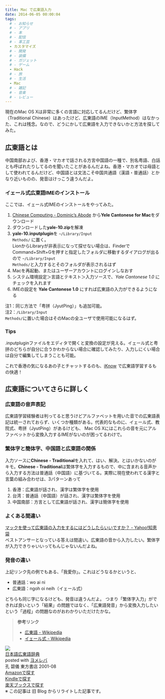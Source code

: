 ```yaml
---
title: Mac で広東語入力
date: 2014-06-05 00:00:04
tags:
  # - お知らせ
  # - アプリ
  # - 本
  # - 配信
  # - 革工芸
  - カスタマイズ
  # - 開発
  # - 装備
  # - ガジェット
  # - ゲーム
  - Hack
  # - 旅
  # - 生活
  - Mac
  # - 雑記
  # - 音楽
  # - レビュー
---
```

現在のMac OS Xは非常に多くの言語に対応してるんだけど、繁体字（Traditional Chinese）はあったけど、広東語のIME（InputMethod）はなかった、これは残念。なので、どうにかして広東語を入力できないかと方法を探してみた。

## 広東語とは
中国南部および、香港・マカオで話される方言中国語の一種で、別名粤語、白話とも呼ばれたりしてるのを聞いたことがあるんだよね。香港・マカオでは母語として使われてるんだけど、中国語とは文法こそ中国共通語（漢語・普通話）とかなり近いものの、発音はけっこう違うんだよ。

### イェール式広東語IMEのインストール
ここでは、イェール式IMEのインストールをやってみた。

1.  [Chinese Computing - Dominic’s Abode](http://rescomp.stanford.edu/%7edomingo2/Chinese.html) から**Yele Cantonese for Mac**をダウンロード
2.  ダウンロードした**yale-10.zip**を解凍
3.  **yale-10.inputplugin**を <code>~/Library/Input Methods/</code> に置く。  
LionからLibraryが非表示になって探せない場合は、FinderでCommand+Shift+Gを押すと指定したフォルダに移動するダイアログが出るので <code>~/Library/Input Methods/</code>と入力するとそのフォルダが表示されるはず
4.  Macを再起動、またはユーザーアカウントにログインしなおす
5.  システム環境設定＞言語とテキスト＞入力ソースで、_Yale Cantonese 1.0_ にチェックを入れます
6.  IMEの設定を **Yale Cantonese 1.0** にすれば広東語の入力ができるようになる

注1：同じ方法で「粤拼（JyutPing）」も追加可能。  
注2：<code>/Library/Input Methods/</code>に置いた場合はそのMacの全ユーザで使用可能になるはず。

### Tips
.inputpluginファイルをエディタで開くと変換の設定が見える。イェール式と粤拼のどちらが自分に合うかわからない場合に確認してみたり、入力しにくい場合は自分で編集してしまうことも可能。

これで香港の気になるあの子とチャットするのも、[iKnow](http://iknow.jp/) で広東語学習するもの快適！

## 広東語についてさらに詳しく
### 広東語の音声表記
広東語学習経験者は判ってると思うけどアルファベットを用いた音での広東語表記は統一されておらず、いくつか種類がある。代表的なものに、イェール式、教院式、粤拼（JyutPing）があるけども、 Mac OS Xにはこれらの音を元にアルファベットから変換入力するIMEがないのが困ってるわけで。

### 繁体字と簡体字、中国語と広東語の関係
入力ソースに**Chinese - Traditional**を入れて、はい、解決。とはいかないのがキモ。**Chinese - Traditional**は繁体字を入力するもので、中に含まれる音声から入力する方法は普通話（中国語）に基づいてる。実際に現在使われてる漢字と言葉の組み合わせは、3パターンあって

1.  香港：広東語が話され、漢字は繁体字を使用
2.  台湾：普通話（中国語）が話され、漢字は繁体字を使用
3.  中国南部：方言として広東語が話され、漢字は簡体字を使用

### よくある間違い

[マックを使って広東語の入力をするにはどうしたらいいですか？ - Yahoo!知恵袋](http://detail.chiebukuro.yahoo.co.jp/qa/question_detail/q1229488472)   
ベストアンサーとなっている答えは間違い。広東語の音から入力したい。繁体字が入力できりゃいいってもんじゃないんだよね。

### 発音の違い

上記リンク先の例でもある、「我愛你」。これはどうなるかというと、

*   普通話：wo ai ni
*   広東語：ngoh oi neih（イェール式）

どちらも同じ字になるけども、発音は違うんだよ。 
つまり「繁体字入力」ができれば良いという「結果」の問題ではなく、「広東語発音」から変換入力したいという「過程」の問題なのがおわかりいただけたかな。

> **参考リンク**
> 
> *   [広東語 - Wikipedia](http://ja.wikipedia.org/wiki/広東語)
> *   [イェール式 - Wikipedia](http://ja.wikipedia.org/wiki/イェール式#.E5.BA.83.E6.9D.B1.E8.AA.9E)

<div class="cstmreba"><div class="booklink-box"><div class="booklink-image"><a href="http://www.amazon.co.jp/exec/obidos/asin/4497201066/akicks-22/" target="_blank" ><img src="http://ecx.images-amazon.com/images/I/51673AHZYBL._SL160_.jpg" style="border: none;" /></a></div><div class="booklink-info"><div class="booklink-name"><a href="http://www.amazon.co.jp/exec/obidos/asin/4497201066/akicks-22/" target="_blank" >日本語広東語辞典</a><div class="booklink-powered-date">posted with <a href="http://yomereba.com" rel="nofollow" target="_blank">ヨメレバ</a></div></div><div class="booklink-detail">孔 碧儀 東方書店 2001-08    </div><div class="booklink-link2"><div class="shoplinkamazon"><a href="http://www.amazon.co.jp/exec/obidos/asin/4497201066/akicks-22/" target="_blank" >Amazonで探す</a></div><div class="shoplinkkindle"><a href="http://www.amazon.co.jp/gp/search?keywords=%93%FA%96%7B%8C%EA%8DL%93%8C%8C%EA%8E%AB%93T&amp;__mk_ja_JP=%83J%83%5E%83J%83i&amp;url=node%3D2275256051&amp;tag=akicks-22" target="_blank" >Kindleで探す</a></div><div class="shoplinkrakuten"><a href="http://hb.afl.rakuten.co.jp/hgc/12d74c18.2043b39b.12d74c19.fa137382/?pc=http%3A%2F%2Fbooks.rakuten.co.jp%2Frb%2F1365630%2F%3Fscid%3Daf_ich_link_urltxt%26m%3Dhttp%3A%2F%2Fm.rakuten.co.jp%2Fev%2Fbook%2F" target="_blank" >楽天ブックスで探す</a></div>                        	  	  	  	</div></div><div class="booklink-footer"></div></div></div>
※ この記事は 旧 Blog からリライトした記事です。
